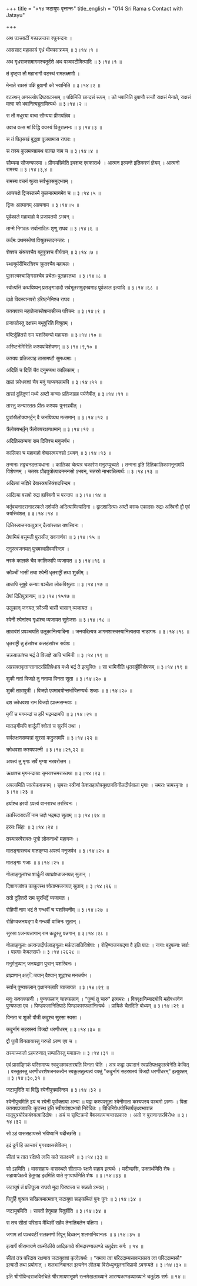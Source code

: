 +++
title = "०१४ जटायुषः वृत्तान्तः"
title_english = "014 Sri Rama s Contact with Jatayu"

+++


अथ पञ्चवटीं गच्छन्नन्तरा रघुनन्दनः ।  

आससाद महाकायं गृध्रं भीमपराक्रमम्  ॥  ३।१४।१  ॥   

अथ गृध्रराजसमागमश्चतुर्दशे अथ पञ्चवटीमित्यादि  ॥  ३।१४।१  ॥   

  

तं दृष्ट्वा तौ महाभागौ वटस्थं रामलक्ष्मणौ ।  

मेनाते राक्षसं पक्षिं ब्रुवाणौ को भवानिति  ॥  ३।१४।२  ॥   

वटस्थम् अगस्त्योपदिष्टवटस्थम् । पक्षिमिति छान्दसं रूपम् । को भवानिति
ब्रुवाणौ सन्तौ राक्षसं मेनाते, राक्षसं मत्वा को भवानित्यब्रूतामित्यर्थः
 ॥  ३।१४।२  ॥   

  

स तौ मधुरया वाचा सौम्यया प्रीणयन्निव ।  

उवाच वत्स मां विद्धि वयस्यं पितुरात्मनः  ॥  ३।१४।३  ॥   

स तं पितृसखं बुद्ध्वा पूजयामास राघवः ।  

स तस्य कुलमव्यग्रमथ पप्रच्छ नाम च  ॥  ३।१४।४  ॥   

सौम्यया सौजन्यपरया । प्रीणयन्निवेति इवशब्द एवकारार्थः । आत्मन इत्यन्ते
इतिकरणं ज्ञेयम् । आत्मनो रामस्य  ॥  ३।१४।३,४  ॥   

  

रामस्य वचनं श्रुत्वा सर्वभूतसमुद्भवम् ।  

आचचक्षे द्विजस्तस्मै कुलमात्मानमेव च  ॥  ३।१४।५  ॥   

द्विजः आत्मानम् आत्मनाम  ॥  ३।१४।५  ॥   

  

पूर्वकाले महाबाहो ये प्रजापतयो ऽभवन् ।  

तान्मे निगदतः सर्वानादितः शृणु राघव  ॥  ३।१४।६  ॥   

कर्दमः प्रथमस्तेषां विश्रुतस्तदनन्तरः ।  

शेषश्च संश्रयश्चैव बहुपुत्रश्च वीर्यवान्  ॥  ३।१४।७  ॥   

  

स्थाणुर्मरीचिरत्रिश्च क्रुतश्चैव महाबलः ।  

पुलस्त्यश्चाङ्गिराश्चैव प्रचेताः पुलहस्तथा  ॥  ३।१४।८  ॥   

स्वोत्पत्तिं कथयिष्यन् प्रसङ्गादादौ सर्वभूतसमुद्भवमाह पूर्वकाल इत्यादि
 ॥  ३।१४।६८  ॥   

  

दक्षो विवस्वानपरो ऽरिष्टनेमिश्च राघव ।  

कश्यपश्च महातेजास्तेषामासीच्च पश्चिमः  ॥  ३।१४।९  ॥   

प्रजापतेस्तु दक्षस्य बभूवुरिति विश्रुतम् ।  

षष्टिर्दुहितरो राम यशस्विन्यो महायशः  ॥  ३।१४।१०  ॥   

अरिष्टनेमिरिति कश्यपविशेषणम्  ॥  ३।१४।९,१०  ॥   

  

कश्यपः प्रतिजग्राह तासामष्टौ सुमध्यमाः ।  

अदितिं च दितिं चैव दनुमप्यथ कालिकाम् ।  

ताम्रां क्रोधवशां चैव मनुं चाप्यनलामपि  ॥  ३।१४।११  ॥   

तासां दुहितृ़णां मध्ये अष्टौ कन्याः प्रतिजग्राह पर्यणैषीत्  ॥  ३।१४।११
 ॥   

  

तास्तु कन्यास्ततः प्रीतः कश्यपः पुनरब्रवीत् ।  

पुत्रांस्रैलोक्यभर्तृ़न् वै जनयिष्यथ मत्समान्  ॥  ३।१४।१२  ॥   

त्रैलोक्यभर्तृ़न् त्रैलोक्यरक्षणक्षमान्  ॥  ३।१४।१२  ॥   

  

अदितिस्तन्मना राम दितिश्च मनुजर्षभ ।  

कालिका च महाबाहो शेषास्त्वमनसो ऽभवन्  ॥  ३।१४।१३  ॥   

तन्मनाः तद्वचनदत्तावधाना । कालिका चेत्यत्र चकारेण मनुरप्युच्यते । तन्मना
इति दितिकालिकामनूनामपि विशेषणम् । चतस्रः प्रौढपुत्रोत्पादनमनसो ऽभवन्,
चतस्रो नाभवन्नित्यर्थः  ॥  ३।१४।१३  ॥   

  

अदित्यां जज्ञिरे देवास्त्रयस्त्रिंशदरिन्दम ।  

आदित्या वसवो रुद्रा ह्यश्विनौ च परन्तप  ॥  ३।१४।१४  ॥   

भर्तृवचनादरानादरफले दर्शयति अदित्यामित्यादिना । द्वादशादित्याः अष्टौ
वसवः एकादशः रुद्राः अश्विनौ द्वौ एवं त्रयस्त्रिंशत्  ॥  ३।१४।१४  ॥   

  

दितिस्त्वजनयत्पुत्रान् दैत्यांस्तात यशस्विनः ।  

तेषामियं वसुमती पुरासीत् सवनार्णवा  ॥  ३।१४।१५  ॥   

दनुस्त्वजनयत् पुत्रमश्वग्रीवमरिन्दम ।  

नरकं कालकं चैव कालिकापि व्यजायत  ॥  ३।१४।१६  ॥   

क्रौञ्चीं भासीं तथा श्येनीं धृतराष्ट्रीं तथा शुकीम् ।  

ताम्रापि सुषुवे कन्याः पञ्चैता लोकविश्रुताः  ॥  ३।१४।१७  ॥   

तेषां दितिपुत्राणाम्  ॥  ३।१४।१५१७  ॥   

  

उलूकान् जनयत् क्रौञ्ची भासी भासान् व्यजायत ।  

श्येनी श्येनांश्च गृध्रांश्च व्यजायत सुतेजसः  ॥  ३।१४।१८  ॥   

ताम्रावंशं प्रपञ्चयति उलूकानित्यादिना । जनयदित्यत्र
आगमशास्त्रस्यानित्यतया नाडागमः  ॥  ३।१४।१८  ॥   

  

धृतराष्ट्री तु हंसांश्च कलहंसांश्च सर्वशः ।  

चक्रवाकांश्च भद्रं ते विजज्ञे सापि भामिनी  ॥  ३।१४।१९  ॥   

अप्रसक्तवृत्तान्तानादरप्रितिषेधाय मध्ये भद्रं ते इत्युक्तिः । सा
भामिनीति धृतराष्ट्रीविशेषणम्  ॥  ३।१४।१९  ॥   

  

शुकी नतां विजज्ञे तु नताया विनता सुता  ॥  ३।१४।२०  ॥   

शुकी ताम्रापुत्री । विजज्ञे एवमादयोन्तर्भावितण्यर्थः शब्दाः  ॥  ३।१४।२०
 ॥   

  

दश क्रोधवशा राम विजज्ञे ह्यात्मसम्भवाः ।  

मृगीं च मगमन्दां च हरिं भद्रमदामपि  ॥  ३।१४।२१  ॥   

मातङ्गीमपि शार्दूलीं श्वोतां च सुरभिं तथा ।  

सर्वलक्षणसम्पन्नां सुरसां कद्रुकामपि  ॥  ३।१४।२२  ॥   

क्रोधवशा कश्यपपत्नी  ॥  ३।१४।२१,२२  ॥   

  

अपत्यं तु मृगाः सर्वे मृग्या नरवरोत्तम ।  

ऋक्षाश्च मृगमन्दायाः सृमराश्चमरास्तथा  ॥  ३।१४।२३  ॥   

अपत्यमिति जात्येकवचनम् । सृमराः स्त्रीणां केशसहायोपयुक्तनविनीलदीर्घवाला
मृगाः । चमराः चामरमृगाः  ॥  ३।१४।२३  ॥   

  

हर्याश्च हरयो ऽपत्यं वानराश्च तरस्विनः ।  

ततस्त्विरावतीं नाम जज्ञे भद्रमदा सुताम्  ॥  ३।१४।२४  ॥   

हरयः सिंहाः  ॥  ३।१४।२४  ॥   

  

तस्यास्त्वैरावतः पुत्रो लोकनाथो महागजः ।  

मातङ्गास्त्वथ मातङ्ग्या अपत्यं मनुजर्षभ  ॥  ३।१४।२५  ॥   

मातङ्गाः गजाः  ॥  ३।१४।२५  ॥   

  

गोलाङ्गूलांश्च शार्दूली व्याघ्रांश्चाजनयत् सुतान् ।  

दिशागजांश्च काकुत्स्थ श्वेताप्यजनयत् सुतान्  ॥  ३।१४।२६  ॥   

ततो दुहितरौ राम सुरभिर्द्वे व्यजायत ।  

रोहिणीं नाम भद्रं ते गन्धर्वीं च यशस्विनीम्  ॥  ३।१४।२७  ॥   

रोहिण्यजनयद्गा वै गन्धर्वी वाजिनः सुतान् ।  

सुरसा ऽजनयन्नागान् राम कद्रूस्तु पन्नगान्  ॥  ३।१४।२८  ॥   

गोलाङ्गूलाः अत्यन्तदीर्घलाङ्गूलाः मर्कटजातिविशेषाः । रोहिण्यजनयद्गा वै
इति पाठः । नागाः बहुफणाः सर्पाः । पन्नगाः केवलसर्पाः  ॥  ३।१४।२६२८  ॥   

  

मनुर्मनुष्यान् जनयद्राम पुत्रान् यशस्विनः ।  

ब्राह्मणान् क्षत्ित्रयान् वैश्यान् शूद्रांश्च मनजर्षभ ।  

सर्वान् पुण्यफलान् वृक्षाननलापि व्याजायत  ॥  ३।१४।२९  ॥   

मनुः कश्यपपत्नी । पुण्यफलान् चारुफलान् । "पुण्यं तु चारु" इत्यमरः ।
विषवृक्षनिम्बादयोपि महौषधत्वेन पुण्यफला एव । पिण्डफलानितिपाठे
पिण्डाकारफलानित्यर्थः । प्रायिकं चैतदिति बोध्यम्  ॥  ३।१४।२९  ॥   

  

विनता च शुकी पौत्री कद्रूश्च सुरसा स्वसा ।  

कद्रूर्नागं सहस्रस्यं विजज्ञे धरणीधरम्  ॥  ३।१४।३०  ॥   

द्वौ पुत्रौ विनतायास्तु गरुडो ऽरुण एव च ।  

तस्माज्जातो ऽहमरुणात् सम्पातिस्तु ममाग्रजः  ॥  ३।१४।३१  ॥   

एवं प्रासङ्गिकं परिसमाप्य स्वकुलमवतारयति विनता चेति । अत्र कद्व्रा
उपादानं स्वप्रतिपक्षकुलत्वेनेति केचित् । वस्तुतस्तु धरणीधरशेषजनकत्वेन
स्वकुलतुल्यत्वं वक्तुं "कद्रूर्नागं सहस्रास्यं विजज्ञे धरणीधरम्"
इत्युक्तम्  ॥  ३।१४।३०,३१  ॥   

  

जटायुरिति मां विद्धि श्येनीपुत्रमरिन्दम  ॥  ३।१४।३२  ॥   

श्येनीपुत्रमिति इयं च श्येनी पूर्वोक्ताया अन्या  ॥  यद्वा कश्यपसुता
श्येनीमाता कश्यपस्य पञ्चमो ऽरुणः । पिता कश्यपप्रजापतिः कूटस्थ इति
स्वीयवंशप्रभावो निवेदितः । विधिनिषेधयोस्तिर्यङ्क्ष्वभावान्न
मातृपुत्रयोरेकवंश्यत्वादिदोषः । अयं च सृष्टिक्रमो वैवस्वतमन्वन्तरप्रकारः
। अतो न पुराणान्तरविरोधः  ॥  ३।१४।३२  ॥   

  

सो ऽहं वाससहायस्ते भविष्यामि यदीच्छसि ।  

इदं दुर्गं हि कान्तारं मृगराक्षससेवितम् ।  

सीतां च तात रक्षिष्ये त्वयि याते सलक्ष्मणे  ॥  ३।१४।३३  ॥   

सो ऽहमिति । वाससहायः वासस्थले सीतायाः रक्षणे सहाय इत्यर्थः । यदीच्छसि,
उक्तार्थमिति शेषः । सहायापेक्षत्वे हेतुमाह इदमिति याते मृगयार्थमिति शेषः
 ॥  ३।१४।३३  ॥   

  

जटायुषं तं प्रतिपूज्य राघवो मुदा पिरष्वज्य च सन्नतो ऽभवत् ।  

पितुर्हि शुश्राव सखित्वमात्मवान् जटायुषा सङ्कथितं पुनः पुनः  ॥  ३।१४।३४
 ॥   

जटायुषमिति । सन्नतौ हेतुमाह पितुर्हीति  ॥  ३।१४।३४  ॥   

  

स तत्र सीतां परिदाय मैथिलीं सहैव तेनातिबलेन पक्षिणा ।  

जगाम तां पञ्चवटीं सलक्ष्मणो रिपून् दिधक्षन् शलभानिवानलः  ॥  ३।१४।३५  ॥   

इत्यार्षे श्रीरामायणे वाल्मीकीये आदिकाव्ये श्रीमदारण्यकाण्डे चतुर्दशः
सर्गः  ॥  १४  ॥   

सीतां तत्र परिदाय रक्षणाय जटायुवशां कृत्वेत्यर्थः । "यमाय त्वा
परिददाम्यसावन्तकाय त्वा परिददाम्यसौ" इत्यादौ तथा प्रयोगात् । शलभानिवानल
इत्यनेन लीलया विरोध्युन्मूलनाभिप्रायो ऽवगम्यते  ॥  ३।१४।३५  ॥   

इति श्रीगोविन्दराजविरचिते श्रीरामायणभूषणे रत्नमेखलाख्याने
आरण्यकाण्डव्याख्याने चतुर्दशः सर्गः  ॥  १४  ॥   


